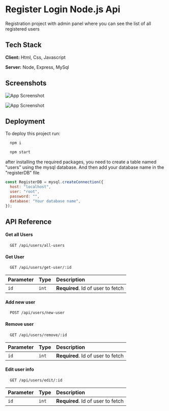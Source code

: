 
# Register Login Node.js Api

Registration project with admin panel where you can see the list of all registered users

## Tech Stack

**Client:** Html, Css, Javascript

**Server:** Node, Express, MySql


## Screenshots

![App Screenshot](https://i.ibb.co/5TpPbBx/image.png)

![App Screenshot](https://i.ibb.co/nwcx9kJ/image.png)


## Deployment

To deploy this project run:

```bash
  npm i 
```
```bash
  npm start 
```
after installing the required packages, you need to create a table named "users" using the mysql database. And then add your database name in the "registerDB" file

```javascript
const RegisterDB = mysql.createConnection({
  host: "localhost",
  user: "root",
  password: "",
  database: "Your database name",
});
```
## API Reference

#### Get all Users

```http
  GET /api/users/all-users
```

#### Get User

```http
  GET /api/users/get-user/:id
```

| Parameter | Type     | Description                       |
| :-------- | :------- | :-------------------------------- |
| `id`      | `int` | **Required**. Id of user to fetch |



#### Add new user

```http
  POST /api/users/new-user
```

#### Remove user

```http
  GET /api/users/remove/:id
```

| Parameter | Type     | Description                       |
| :-------- | :------- | :-------------------------------- |
| `id`      | `int` | **Required**. Id of user to fetch |

#### Edit user info

```http
  GET /api/users/edit/:id
```

| Parameter | Type     | Description                       |
| :-------- | :------- | :-------------------------------- |
| `id`      | `int` | **Required**. Id of user to fetch |

